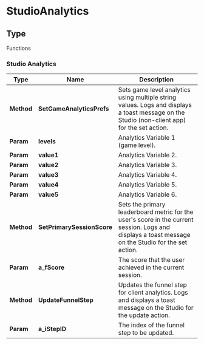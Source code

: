 # StudioAnalytics

## Type
Functions

### **Studio Analytics**

| **Type** | **Name** | **Description** |
| --- | --- | --- |
| **Method** | **SetGameAnalyticsPrefs** | Sets game level analytics using multiple string values. Logs and displays a toast message on the Studio (non-client app) for the set action. |
| **Param** | **levels** | Analytics Variable 1 (game level). |
| **Param** | **value1** | Analytics Variable 2. |
| **Param** | **value2** | Analytics Variable 3. |
| **Param** | **value3** | Analytics Variable 4. |
| **Param** | **value4** | Analytics Variable 5. |
| **Param** | **value5** | Analytics Variable 6. |
| **Method** | **SetPrimarySessionScore** | Sets the primary leaderboard metric for the user's score in the current session. Logs and displays a toast message on the Studio for the set action. |
| **Param** | **a_fScore** | The score that the user achieved in the current session. |
| **Method** | **UpdateFunnelStep** | Updates the funnel step for client analytics. Logs and displays a toast message on the Studio for the update action. |
| **Param** | **a_iStepID** | The index of the funnel step to be updated. |